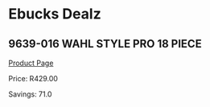 
# Ebucks Dealz
## 9639-016 WAHL STYLE PRO 18 PIECE
[Product Page](https://www.ebucks.com/web/shop/productSelected.do?prodId=1191183526&catId=1186081080)

Price: R429.00

Savings: 71.0


	